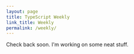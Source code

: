```yaml
---
layout: page
title: TypeScript Weekly
link_title: Weekly
permalink: /weekly/
---
```


Check back soon. I'm working on some neat stuff.
